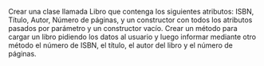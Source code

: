 Crear una clase llamada Libro que contenga los siguientes atributos: ISBN, Título, Autor, Número de páginas, y un constructor con todos los atributos pasados por parámetro y un constructor vacío. Crear un método para cargar un libro pidiendo los datos al usuario y luego informar mediante otro método el número de ISBN, el título, el autor del libro y el número de páginas.